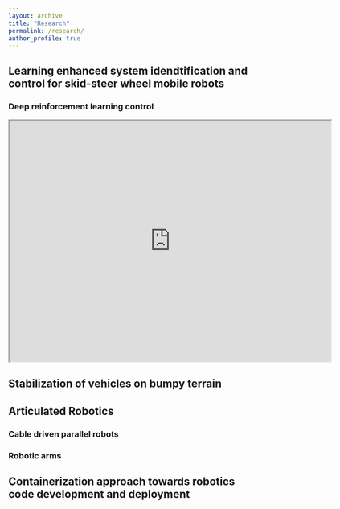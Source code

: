 ```yaml
---
layout: archive
title: "Research"
permalink: /research/
author_profile: true
---
```


## Learning enhanced system idendtification and control for skid-steer wheel mobile robots

### Deep reinforcement learning control
<iframe src="https://drive.google.com/file/d/1xxEiJ1ZnoOiO0hCVd1E319fwY7Vy1X1u/preview" width="640" height="480" allow="autoplay"></iframe>

## Stabilization of vehicles on bumpy terrain

## Articulated Robotics

### Cable driven parallel robots

### Robotic arms

## Containerization approach towards robotics code development and deployment

